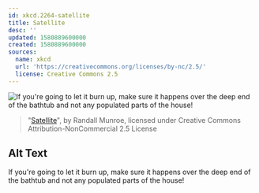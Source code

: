 ```yaml
---
id: xkcd.2264-satellite
title: Satellite
desc: ''
updated: 1580889600000
created: 1580889600000
sources:
  name: xkcd
  url: 'https://creativecommons.org/licenses/by-nc/2.5/'
  license: Creative Commons 2.5
---
```

![If you're going to let it burn up, make sure it happens over the deep end of the bathtub and not any populated parts of the house!](https://imgs.xkcd.com/comics/satellite.png)
> "[Satellite](https://xkcd.com/2264/)", by Randall Munroe, licensed under Creative Commons Attribution-NonCommercial 2.5 License

## Alt Text
If you're going to let it burn up, make sure it happens over the deep end of the bathtub and not any populated parts of the house!
